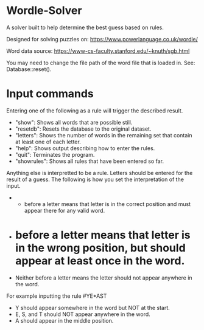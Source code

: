 # Wordle-Solver

 A solver built to help determine the best guess based on rules.
 
 Designed for solving puzzles on: https://www.powerlanguage.co.uk/wordle/

Word data source: https://www-cs-faculty.stanford.edu/~knuth/sgb.html

You may need to change the file path of the word file that is loaded in. See: Database::reset().

# Input commands

Entering one of the following as a rule will trigger the described result.

- "show": Shows all words that are possible still.
- "resetdb": Resets the database to the original dataset.
- "letters": Shows the number of words in the remaining set that contain at least one of each letter.
- "help": Shows output describing how to enter the rules.
- "quit": Terminates the program.
- "showrules": Shows all rules that have been entered so far.

Anything else is interpretted to be a rule. Letters should be entered for the result of a guess. The following is how you set the interpretation of the input.

- * before a letter means that letter is in the correct position and must appear there for any valid word.
- # before a letter means that letter is in the wrong position, but should appear at least once in the word.
- Neither before a letter means the letter should not appear anywhere in the word.

For example inputting the rule #YE*AST
- Y should appear somewhere in the word but NOT at the start.
- E, S, and T should NOT appear anywhere in the word.
- A should appear in the middle position.